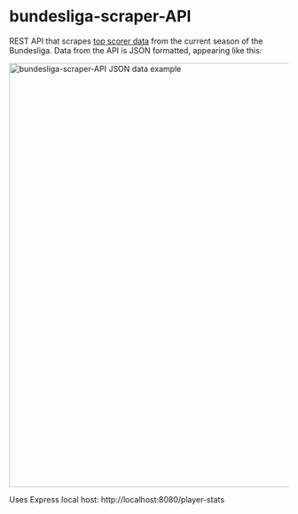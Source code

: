 # bundesliga-scraper-API

REST API that scrapes [top scorer data](https://www.bbc.com/sport/football/german-bundesliga/top-scorers) from the current season of the Bundesliga. Data from the API is JSON formatted, appearing like this:

<img width="763" alt="bundesliga-scraper-API JSON data example" src="https://user-images.githubusercontent.com/63774420/139618596-6cfbeb7e-67c6-4419-a746-ea1215592151.png">

Uses Express local host: http://localhost:8080/player-stats

